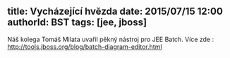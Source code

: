 title: Vycházející hvězda
date: 2015/07/15 12:00
authorId: BST
tags: [jee, jboss]
---

Náš kolega Tomáš Milata uvařil pěkný nástroj pro JEE Batch. Více zde : http://tools.jboss.org/blog/batch-diagram-editor.html


